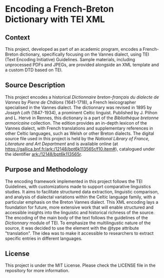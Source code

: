 # Encoding a French-Breton Dictionary with TEI XML

## Context

This project, developed as part of an academic program, encodes a French-Breton dictionary, specifically focusing on the Vannes dialect, using TEI (Text Encoding Initiative) Guidelines. Sample materials, including unprocessed PDFs and JPEGs, are provided alongside an XML template and a custom DTD based on TEI. 

## Source Description

This project encodes a historical *Dictionnaire breton-français du dialecte de Vannes* by *Pierre de Châlons* (1641-1718), a French lexicographer specialised in the Vannes dialect. The dictionnary was revised in 1895 by *Joseph Loth* (1847-1934), a prominent Celtic linguist. Published by J. Plihon and L. Hervé in Rennes, this dictionary is a part of the *Bibliothèque bretonne armoricaine* collection. The edition provides an in-depth lexicon of the Vannes dialect, with French translations and supplementary references in other Celtic languages, such as Welsh or other Breton dialects. The digital source file used in this project is held by the *National Library of France, Literature and Art Department* and is available online (at https://gallica.bnf.fr/ark:/12148/bpt6k113565r/f10.item#), catalogued under the identifier [ark:/12148/bpt6k113565r](http://catalogue.bnf.fr/ark:/12148/cb308355735).

## Purpose and Methodology

The encoding framework implemented in this project follows the TEI Guidelines, with customizations made to support comparative linguistics studies. It aims to facilitate structured data extraction, linguistic comparison, and analysis of dialectal variations within the Celtic language family, with a particular emphasis on the Breton Vannes dialect. This XML encoding lays a foundation for future, more extensive work that will enable structured and accessible insights into the linguistic and historical richness of the source. The encoding of the main body of the text follows the guidelines of the *Dictionnary* module of TEI. To emphasize the multilingustic nature of the source, it was decided to use the <cit> element with the @type attribute "translation". The idea was to make it accessible to researchers to extract specific entries in different languages. 

## License

This project is under the MIT License. Please check the LICENSE file in the repository for more information.
